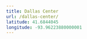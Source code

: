 ```yaml
---
title: Dallas Center
url: /dallas-center/
latitude: 41.6844045
longitude: -93.96223880000001
---
```

